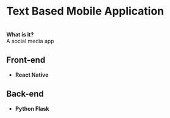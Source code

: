 # Text Based Mobile Application
\
**What is it?** \
A social media app



## Front-end
- **React Native**


## Back-end
- **Python Flask**
